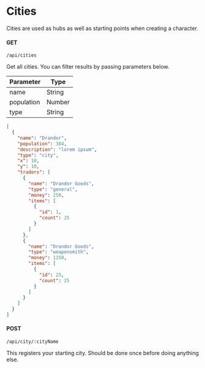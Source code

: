 # Cities

Cities are used as hubs as well as starting points when creating a character.

#### GET

`/api/cities`

Get all cities. You can filter results by passing parameters below.

| Parameter  | Type   |
| ---------- | ------ |
| name       | String |
| population | Number |
| type       | String |

```json
[
  {
    "name": "Drandor",
    "population": 384,
    "description": "lorem ipsum",
    "type": "city",
    "x": 10,
    "y": 10,
    "traders": [
      {
        "name": "Drandor Goods",
        "type": "general",
        "money": 250,
        "items": [
          {
            "id": 1,
            "count": 25
          }
        ]
      },
      {
        "name": "Drandor Goods",
        "type": "weaponsmith",
        "money": 1250,
        "items": [
          {
            "id": 23,
            "count": 25
          }
        ]
      }
    ]
  }
]
```

#### POST

`/api/city/:cityName`

This registers your starting city. Should be done once before doing anything else.
